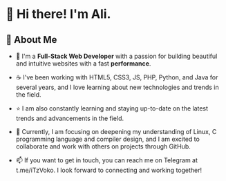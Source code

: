 # 👋 Hi there! I'm Ali.

## 🚀 About Me

- 👀 I'm a **Full-Stack Web Developer** with a passion for building beautiful and intuitive websites with a fast **performance**.

- ☕ I've been working with HTML5, CSS3, JS, PHP, Python, and Java for several years, and I love learning about new technologies and trends in the field.
- ⭐ I am also constantly learning and staying up-to-date on the latest trends and advancements in the field.

- 🌱 Currently, I am focusing on deepening my understanding of Linux, C programming language and compiler design, and I am excited to collaborate and work with others on projects through GitHub.

- 📫 If you want to get in touch, you can reach me on Telegram at t.me/iTzVoko. I look forward to connecting and working together!
